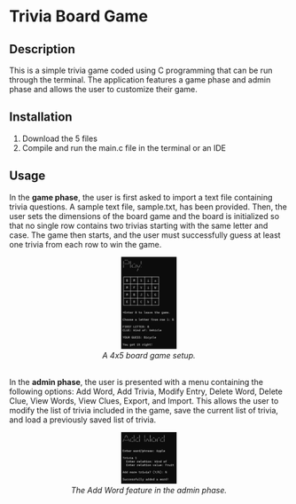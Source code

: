# Trivia Board Game

## Description

This is a simple trivia game coded using C programming that can be run through the terminal. The application features a game phase and admin phase and allows the user to customize their game.

## Installation

1. Download the 5 files
2. Compile and run the main.c file in the terminal or an IDE

## Usage

In the <b>game phase</b>, the user is first asked to import a text file containing trivia questions. A sample text file, sample.txt, has been provided. Then, the user sets the dimensions of the board game and the board is initialized so that no single row contains two trivias starting with the same letter and case. The game then starts, and the user must successfully guess at least one trivia from each row to win the game.

<div align="center">
  <img alt="Play Game" src="https://github.com/KirstenTan/Trivia-Board-Game/blob/main/images/Play%20Game.png" width="20%"><br>
  <i>A 4x5 board game setup.</i> <br><br>
</div>

In the <b>admin phase</b>, the user is presented with a menu containing the following options: Add Word, Add Trivia, Modify Entry, Delete Word, Delete Clue, View Words, View Clues, Export, and Import. This allows the user to modify the list of trivia included in the game, save the current list of trivia, and load a previously saved list of trivia.

<div align="center">
  <img alt="Add Word" src="https://github.com/KirstenTan/Trivia-Board-Game/blob/main/images/Add%20Word.png" width="20%"><br>
  <i>The Add Word feature in the admin phase.</i>
</div>
